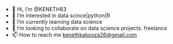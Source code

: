 - 👋 Hi, I’m @KENETH83
- 👀 I’m interested in data scince|python|R
- 🌱 I’m currently learning data science
- 💞️ I’m looking to collaborate on data science projects. freelance
- 📫 How to reach me kenethkakooza26@gmail.com

<!---
KENETH83/KENETH83 is a ✨ special ✨ repository because its `README.md` (this file) appears on your GitHub profile.
You can click the Preview link to take a look at your changes.
--->
